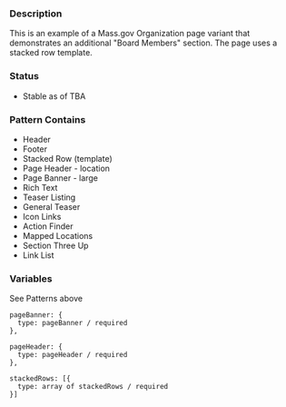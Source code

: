 ### Description
This is an example of a Mass.gov Organization page variant that demonstrates an additional "Board Members" section. The page uses a stacked row template.

### Status
* Stable as of TBA

### Pattern Contains
* Header
* Footer
* Stacked Row (template)
* Page Header - location
* Page Banner - large
* Rich Text
* Teaser Listing
* General Teaser
* Icon Links
* Action Finder
* Mapped Locations
* Section Three Up
* Link List


### Variables
See Patterns above
~~~
pageBanner: {
  type: pageBanner / required
},

pageHeader: {
  type: pageHeader / required
},

stackedRows: [{
  type: array of stackedRows / required
}]
~~~
